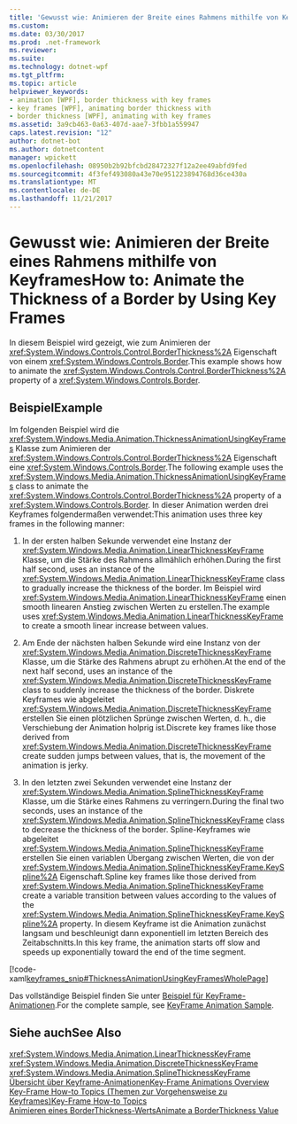 ```yaml
---
title: 'Gewusst wie: Animieren der Breite eines Rahmens mithilfe von Keyframes'
ms.custom: 
ms.date: 03/30/2017
ms.prod: .net-framework
ms.reviewer: 
ms.suite: 
ms.technology: dotnet-wpf
ms.tgt_pltfrm: 
ms.topic: article
helpviewer_keywords:
- animation [WPF], border thickness with key frames
- key frames [WPF], animating border thickness with
- border thickness [WPF], animating with key frames
ms.assetid: 3a9cb463-0a63-407d-aae7-3fbb1a559947
caps.latest.revision: "12"
author: dotnet-bot
ms.author: dotnetcontent
manager: wpickett
ms.openlocfilehash: 08950b2b92bfcbd28472327f12a2ee49abfd9fed
ms.sourcegitcommit: 4f3fef493080a43e70e951223894768d36ce430a
ms.translationtype: MT
ms.contentlocale: de-DE
ms.lasthandoff: 11/21/2017
---
```

# <a name="how-to-animate-the-thickness-of-a-border-by-using-key-frames"></a><span data-ttu-id="9025f-102">Gewusst wie: Animieren der Breite eines Rahmens mithilfe von Keyframes</span><span class="sxs-lookup"><span data-stu-id="9025f-102">How to: Animate the Thickness of a Border by Using Key Frames</span></span>
<span data-ttu-id="9025f-103">In diesem Beispiel wird gezeigt, wie zum Animieren der <xref:System.Windows.Controls.Control.BorderThickness%2A> Eigenschaft von einem <xref:System.Windows.Controls.Border>.</span><span class="sxs-lookup"><span data-stu-id="9025f-103">This example shows how to animate the <xref:System.Windows.Controls.Control.BorderThickness%2A> property of a <xref:System.Windows.Controls.Border>.</span></span>  
  
## <a name="example"></a><span data-ttu-id="9025f-104">Beispiel</span><span class="sxs-lookup"><span data-stu-id="9025f-104">Example</span></span>  
 <span data-ttu-id="9025f-105">Im folgenden Beispiel wird die <xref:System.Windows.Media.Animation.ThicknessAnimationUsingKeyFrames> Klasse zum Animieren der <xref:System.Windows.Controls.Control.BorderThickness%2A> Eigenschaft eine <xref:System.Windows.Controls.Border>.</span><span class="sxs-lookup"><span data-stu-id="9025f-105">The following example uses the <xref:System.Windows.Media.Animation.ThicknessAnimationUsingKeyFrames> class to animate the <xref:System.Windows.Controls.Control.BorderThickness%2A> property of a <xref:System.Windows.Controls.Border>.</span></span> <span data-ttu-id="9025f-106">In dieser Animation werden drei Keyframes folgendermaßen verwendet:</span><span class="sxs-lookup"><span data-stu-id="9025f-106">This animation uses three key frames in the following manner:</span></span>  
  
1.  <span data-ttu-id="9025f-107">In der ersten halben Sekunde verwendet eine Instanz der <xref:System.Windows.Media.Animation.LinearThicknessKeyFrame> Klasse, um die Stärke des Rahmens allmählich erhöhen.</span><span class="sxs-lookup"><span data-stu-id="9025f-107">During the first half second, uses an instance of the <xref:System.Windows.Media.Animation.LinearThicknessKeyFrame> class to gradually increase the thickness of the border.</span></span> <span data-ttu-id="9025f-108">Im Beispiel wird <xref:System.Windows.Media.Animation.LinearThicknessKeyFrame> einen smooth linearen Anstieg zwischen Werten zu erstellen.</span><span class="sxs-lookup"><span data-stu-id="9025f-108">The example uses <xref:System.Windows.Media.Animation.LinearThicknessKeyFrame> to create a smooth linear increase between values.</span></span>  
  
2.  <span data-ttu-id="9025f-109">Am Ende der nächsten halben Sekunde wird eine Instanz von der <xref:System.Windows.Media.Animation.DiscreteThicknessKeyFrame> Klasse, um die Stärke des Rahmens abrupt zu erhöhen.</span><span class="sxs-lookup"><span data-stu-id="9025f-109">At the end of the next half second, uses an instance of the <xref:System.Windows.Media.Animation.DiscreteThicknessKeyFrame> class to suddenly increase the thickness of the border.</span></span> <span data-ttu-id="9025f-110">Diskrete Keyframes wie abgeleitet <xref:System.Windows.Media.Animation.DiscreteThicknessKeyFrame> erstellen Sie einen plötzlichen Sprünge zwischen Werten, d. h., die Verschiebung der Animation holprig ist.</span><span class="sxs-lookup"><span data-stu-id="9025f-110">Discrete key frames like those derived from <xref:System.Windows.Media.Animation.DiscreteThicknessKeyFrame> create sudden jumps between values, that is, the movement of the animation is jerky.</span></span>  
  
3.  <span data-ttu-id="9025f-111">In den letzten zwei Sekunden verwendet eine Instanz der <xref:System.Windows.Media.Animation.SplineThicknessKeyFrame> Klasse, um die Stärke eines Rahmens zu verringern.</span><span class="sxs-lookup"><span data-stu-id="9025f-111">During the final two seconds, uses an instance of the <xref:System.Windows.Media.Animation.SplineThicknessKeyFrame> class to decrease the thickness of the border.</span></span> <span data-ttu-id="9025f-112">Spline-Keyframes wie abgeleitet <xref:System.Windows.Media.Animation.SplineThicknessKeyFrame> erstellen Sie einen variablen Übergang zwischen Werten, die von der <xref:System.Windows.Media.Animation.SplineThicknessKeyFrame.KeySpline%2A> Eigenschaft.</span><span class="sxs-lookup"><span data-stu-id="9025f-112">Spline key frames like those derived from <xref:System.Windows.Media.Animation.SplineThicknessKeyFrame> create a variable transition between values according to the values of the <xref:System.Windows.Media.Animation.SplineThicknessKeyFrame.KeySpline%2A> property.</span></span> <span data-ttu-id="9025f-113">In diesem Keyframe ist die Animation zunächst langsam und beschleunigt dann exponentiell im letzten Bereich des Zeitabschnitts.</span><span class="sxs-lookup"><span data-stu-id="9025f-113">In this key frame, the animation starts off slow and speeds up exponentially toward the end of the time segment.</span></span>  
  
 [!code-xaml[keyframes_snip#ThicknessAnimationUsingKeyFramesWholePage](../../../../samples/snippets/xaml/VS_Snippets_Wpf/keyframes_snip/XAML/ThicknessAnimationUsingKeyFramesExample.xaml#thicknessanimationusingkeyframeswholepage)]  
  
 <span data-ttu-id="9025f-114">Das vollständige Beispiel finden Sie unter [Beispiel für KeyFrame-Animationen](http://go.microsoft.com/fwlink/?LinkID=160012).</span><span class="sxs-lookup"><span data-stu-id="9025f-114">For the complete sample, see [KeyFrame Animation Sample](http://go.microsoft.com/fwlink/?LinkID=160012).</span></span>  
  
## <a name="see-also"></a><span data-ttu-id="9025f-115">Siehe auch</span><span class="sxs-lookup"><span data-stu-id="9025f-115">See Also</span></span>  
 <xref:System.Windows.Media.Animation.LinearThicknessKeyFrame>  
 <xref:System.Windows.Media.Animation.DiscreteThicknessKeyFrame>  
 <xref:System.Windows.Media.Animation.SplineThicknessKeyFrame>  
 [<span data-ttu-id="9025f-116">Übersicht über Keyframe-Animationen</span><span class="sxs-lookup"><span data-stu-id="9025f-116">Key-Frame Animations Overview</span></span>](../../../../docs/framework/wpf/graphics-multimedia/key-frame-animations-overview.md)  
 [<span data-ttu-id="9025f-117">Key-Frame How-to Topics (Themen zur Vorgehensweise zu Keyframes)</span><span class="sxs-lookup"><span data-stu-id="9025f-117">Key-Frame How-to Topics</span></span>](../../../../docs/framework/wpf/graphics-multimedia/key-frame-animation-how-to-topics.md)  
 [<span data-ttu-id="9025f-118">Animieren eines BorderThickness-Werts</span><span class="sxs-lookup"><span data-stu-id="9025f-118">Animate a BorderThickness Value</span></span>](../../../../docs/framework/wpf/controls/how-to-animate-a-borderthickness-value.md)
